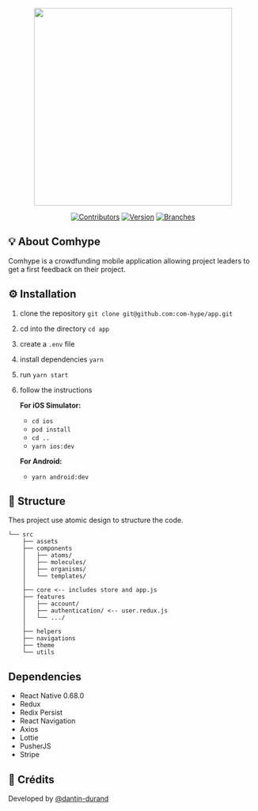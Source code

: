 <p align="center"><a href="https://comhype.herokuapp.com" target="_blank"><img src="https://dantindurand.fr/img/comhype.png" width="400"></a></p>

<p align="center">
<a href="#"><img src="https://img.shields.io/badge/Contributors-1-green?style=plastic&logo=github" alt="Contributors"></a>
<a href="#"><img src="https://img.shields.io/badge/Version-0.1.2-green?style=plastic" alt="Version"></a>
<a href="#"><img src="https://img.shields.io/badge/Branches-1-white?style=plastic" alt="Branches"></a>
</p>

## 💡 About Comhype

Comhype is a crowdfunding mobile application allowing project leaders to get a first feedback on their project.

## ⚙️ Installation

1. clone the repository `git clone git@github.com:com-hype/app.git`
2. cd into the directory `cd app`
3. create a `.env` file
4. install dependencies `yarn`
5. run `yarn start`
6. follow the instructions

   **For iOS Simulator:**

   - `cd ios`
   - `pod install`
   - `cd ..`
   - `yarn ios:dev`

   **For Android:**

   - `yarn android:dev`

## 📐 Structure

Thes project use atomic design to structure the code.

```
└── src
    ├── assets
    ├── components
    │   ├── atoms/
    │   ├── molecules/
    │   ├── organisms/
    │   └── templates/
    │
    ├── core <-- includes store and app.js
    ├── features
    │   ├── account/
    │   ├── authentication/ <-- user.redux.js
    │   └── .../
    │
    ├── helpers
    ├── navigations
    ├── theme
    └── utils
```

## Dependencies

- React Native 0.68.0
- Redux
- Redix Persist
- React Navigation
- Axios
- Lottie
- PusherJS
- Stripe

## 📝 Crédits

Developed by [@dantin-durand](https://github.com/dantin-durand)
